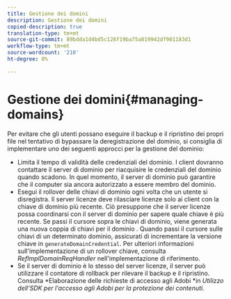 ```yaml
---
title: Gestione dei domini
description: Gestione dei domini
copied-description: true
translation-type: tm+mt
source-git-commit: 89bdda1d4bd5c126f19ba75a819942df901183d1
workflow-type: tm+mt
source-wordcount: '210'
ht-degree: 0%

---
```



# Gestione dei domini{#managing-domains}

Per evitare che gli utenti possano eseguire il backup e il ripristino dei propri file nel tentativo di bypassare la deregistrazione del dominio, si consiglia di implementare uno dei seguenti approcci per la gestione del dominio:

* Limita il tempo di validità delle credenziali del dominio. I client dovranno contattare il server di dominio per riacquisire le credenziali del dominio quando scadono. In quel momento, il server di dominio può garantire che il computer sia ancora autorizzato a essere membro del dominio.
* Esegui il rollover delle chiavi di dominio ogni volta che un utente si disregistra. Il server licenze deve rilasciare licenze solo ai client con la chiave di dominio più recente. Ciò presuppone che il server licenze possa coordinarsi con il server di dominio per sapere quale chiave è più recente. Se passi il cursore sopra le chiavi di dominio, viene generata una nuova coppia di chiavi per il dominio . Quando passi il cursore sulle chiavi di un determinato dominio, assicurati di incrementare la versione chiave in `generateDomainCredential`. Per ulteriori informazioni sull&#39;implementazione di un rollover chiave, consulta *RefImplDomainReqHandler* nell&#39;implementazione di riferimento.
* Se il server di dominio è lo stesso del server licenze, il server può utilizzare il contatore di rollback per rilevare il backup e il ripristino. Consulta *Elaborazione delle richieste di accesso agli Adobi *in *Utilizzo dell&#39;SDK per l&#39;accesso agli Adobi per la protezione dei contenuti.*

